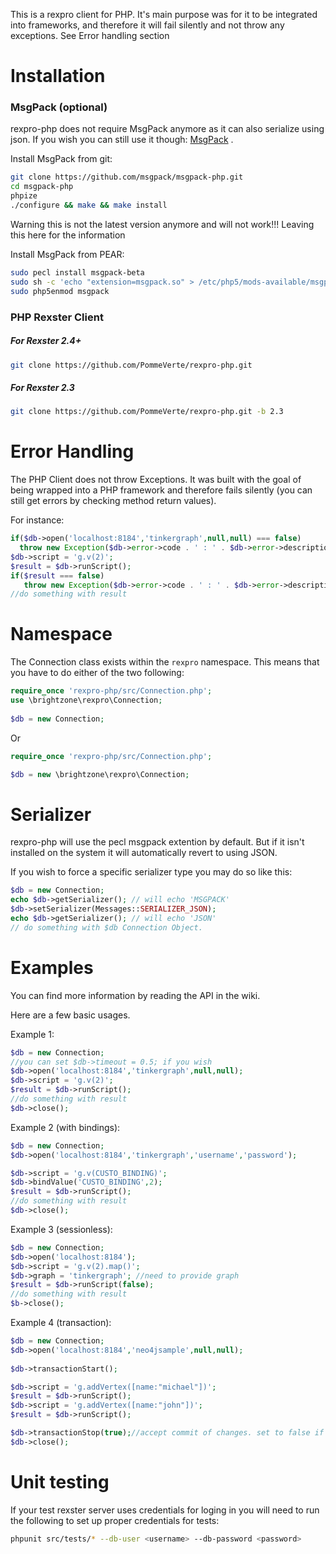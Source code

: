 This is a rexpro client for PHP. It's main purpose was for it to be integrated into frameworks, and therefore it will fail silently and not throw any exceptions. See Error handling section 


Installation
============

### MsgPack (optional)

rexpro-php does not require MsgPack anymore as it can also serialize using json. If you wish you can still use it though: [MsgPack](http://msgpack.org/) .

Install MsgPack from git:

```bash
git clone https://github.com/msgpack/msgpack-php.git
cd msgpack-php
phpize
./configure && make && make install
```
Warning this is not the latest version anymore and will not work!!! Leaving this here for the information

Install MsgPack from PEAR:

```bash
sudo pecl install msgpack-beta
sudo sh -c 'echo "extension=msgpack.so" > /etc/php5/mods-available/msgpack.ini'
sudo php5enmod msgpack
```

### PHP Rexster Client

##### For Rexster 2.4+

```bash
git clone https://github.com/PommeVerte/rexpro-php.git
```

##### For Rexster 2.3

```bash
git clone https://github.com/PommeVerte/rexpro-php.git -b 2.3
```


Error Handling
==============

The PHP Client does not throw Exceptions. It was built with the goal of being wrapped into a PHP framework and therefore fails silently (you can still get errors by checking method return values).

For instance:

```php
if($db->open('localhost:8184','tinkergraph',null,null) === false)
  throw new Exception($db->error->code . ' : ' . $db->error->description);
$db->script = 'g.v(2)';
$result = $db->runScript();
if($result === false)
   throw new Exception($db->error->code . ' : ' . $db->error->description);
//do something with result
```

Namespace
=========

The Connection class exists within the `rexpro` namespace. This means that you have to do either of the two following:

```php
require_once 'rexpro-php/src/Connection.php';
use \brightzone\rexpro\Connection;
 
$db = new Connection;
```

Or

```php
require_once 'rexpro-php/src/Connection.php';

$db = new \brightzone\rexpro\Connection;
```

Serializer
==========
rexpro-php will use the pecl msgpack extention by default. But if it isn't installed on the system it will automatically revert to using JSON.

If you wish to force a specific serializer type you may do so like this:

```php
$db = new Connection;
echo $db->getSerializer(); // will echo 'MSGPACK'
$db->setSerializer(Messages::SERIALIZER_JSON);
echo $db->getSerializer(); // will echo 'JSON'
// do something with $db Connection Object.
```

Examples
========

You can find more information by reading the API in the wiki. 

Here are a few basic usages.

Example 1:

```php
$db = new Connection;
//you can set $db->timeout = 0.5; if you wish
$db->open('localhost:8184','tinkergraph',null,null);
$db->script = 'g.v(2)';
$result = $db->runScript();
//do something with result
$db->close();
```

Example 2 (with bindings):

```php
$db = new Connection;
$db->open('localhost:8184','tinkergraph','username','password');

$db->script = 'g.v(CUSTO_BINDING)';
$db->bindValue('CUSTO_BINDING',2);
$result = $db->runScript();
//do something with result
$db->close();
```

Example 3 (sessionless):

```php
$db = new Connection;
$db->open('localhost:8184');
$db->script = 'g.v(2).map()';
$db->graph = 'tinkergraph'; //need to provide graph
$result = $db->runScript(false);
//do something with result
$b->close();
```

Example 4 (transaction):

```php
$db = new Connection;
$db->open('localhost:8184','neo4jsample',null,null);
  	
$db->transactionStart();

$db->script = 'g.addVertex([name:"michael"])';
$result = $db->runScript();
$db->script = 'g.addVertex([name:"john"])';
$result = $db->runScript();

$db->transactionStop(true);//accept commit of changes. set to false if you wish to cancel changes
$db->close();
```

Unit testing
============

If your test rexster server uses credentials for loging in you will need to run the following to set up proper credentials for tests:

```bash
phpunit src/tests/* --db-user <username> --db-password <password>
```
